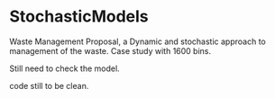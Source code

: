 # StochasticModels
Waste Management Proposal, a Dynamic and stochastic approach to management of the waste. Case study with 1600 bins.

Still need to check the model.

code still to be clean.
